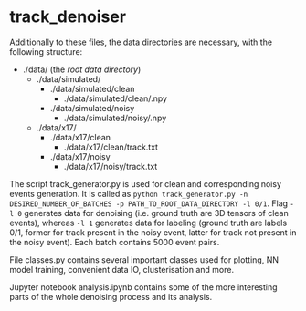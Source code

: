 # track_denoiser

Additionally to these files, the data directories are necessary, with the following structure:
- ./data/ (the *root data directory*)
  - ./data/simulated/
    - ./data/simulated/clean
      - ./data/simulated/clean/<BATCHINDEX>.npy
    - ./data/simulated/noisy
      - ./data/simulated/noisy/<BATCHINDEX>.npy
  - ./data/x17/
    - ./data/x17/clean
      - ./data/x17/clean/track<TRACKNUMBER>.txt
    - ./data/x17/noisy
      - ./data/x17/noisy/track<TRACKNUMBER>.txt

The script track_generator.py is used for clean and corresponding noisy events generation. It is called as 
`python track_generator.py -n DESIRED_NUMBER_OF_BATCHES -p PATH_TO_ROOT_DATA_DIRECTORY -l 0/1`.
Flag `-l 0` generates data for denoising (i.e. ground truth are 3D tensors of clean events), whereas `-l 1` generates data for labeling (ground truth are labels 0/1, former for track present in the noisy event, latter for track not present in the noisy event). Each batch contains 5000 event pairs.

File classes.py contains several important classes used for plotting, NN model training, convenient data IO, clusterisation and more. 

Jupyter notebook analysis.ipynb contains some of the more interesting parts of the whole denoising process and its analysis.

